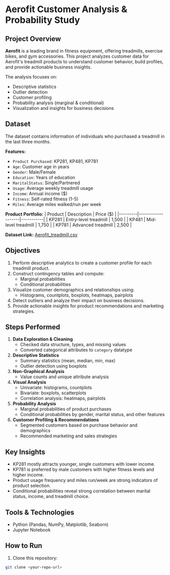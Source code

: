 # Aerofit Customer Analysis & Probability Study

## Project Overview
**Aerofit** is a leading brand in fitness equipment, offering treadmills, exercise bikes, and gym accessories. This project analyzes customer data for Aerofit's treadmill products to understand customer behavior, build profiles, and provide actionable business insights.  

The analysis focuses on:
- Descriptive statistics
- Outlier detection
- Customer profiling
- Probability analysis (marginal & conditional)
- Visualization and insights for business decisions

## Dataset
The dataset contains information of individuals who purchased a treadmill in the last three months.

**Features:**
- `Product Purchased`: KP281, KP481, KP781
- `Age`: Customer age in years
- `Gender`: Male/Female
- `Education`: Years of education
- `MaritalStatus`: Single/Partnered
- `Usage`: Average weekly treadmill usage
- `Income`: Annual income ($)
- `Fitness`: Self-rated fitness (1-5)
- `Miles`: Average miles walked/run per week

**Product Portfolio:**
| Product | Description          | Price ($) |
|---------|-------------------|-----------|
| KP281   | Entry-level treadmill | 1,500     |
| KP481   | Mid-level treadmill   | 1,750     |
| KP781   | Advanced treadmill    | 2,500     |

**Dataset Link:** [Aerofit_treadmill.csv](https://drive.google.com/file/d/1NBk1TFkK4NeKdodR2DxIdBp2Mk1mh4AS/view?usp=drive_link)

## Objectives
1. Perform descriptive analytics to create a customer profile for each treadmill product.
2. Construct contingency tables and compute:
   - Marginal probabilities
   - Conditional probabilities
3. Visualize customer demographics and relationships using:
   - Histograms, countplots, boxplots, heatmaps, pairplots
4. Detect outliers and analyze their impact on business decisions.
5. Provide actionable insights for product recommendations and marketing strategies.

## Steps Performed
1. **Data Exploration & Cleaning**
   - Checked data structure, types, and missing values
   - Converted categorical attributes to `category` datatype
2. **Descriptive Statistics**
   - Summary statistics (mean, median, min, max)
   - Outlier detection using boxplots
3. **Non-Graphical Analysis**
   - Value counts and unique attribute analysis
4. **Visual Analysis**
   - Univariate: histograms, countplots
   - Bivariate: boxplots, scatterplots
   - Correlation analysis: heatmaps, pairplots
5. **Probability Analysis**
   - Marginal probabilities of product purchases
   - Conditional probabilities by gender, marital status, and other features
6. **Customer Profiling & Recommendations**
   - Segmented customers based on purchase behavior and demographics
   - Recommended marketing and sales strategies

## Key Insights
- KP281 mostly attracts younger, single customers with lower income.
- KP781 is preferred by male customers with higher fitness levels and higher income.
- Product usage frequency and miles run/week are strong indicators of product selection.
- Conditional probabilities reveal strong correlation between marital status, income, and treadmill choice.

## Tools & Technologies
- Python (Pandas, NumPy, Matplotlib, Seaborn)
- Jupyter Notebook

## How to Run
1. Clone this repository:
```bash
git clone <your-repo-url>
